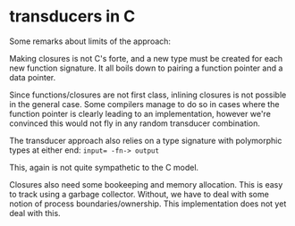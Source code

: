 # transducers in C

Some remarks about limits of the approach:

Making closures is not C's forte, and a new type must be created for
each new function signature. It all boils down to pairing a function
pointer and a data pointer.

Since functions/closures are not first class, inlining closures is not
possible in the general case. Some compilers manage to do so in cases
where the function pointer is clearly leading to an implementation,
however we're convinced this would not fly in any random transducer
combination.

The transducer approach also relies on a type signature with
polymorphic types at either end: `input= -fn-> output`

This, again is not quite sympathetic to the C model.

Closures also need some bookeeping and memory allocation. This is easy
to track using a garbage collector. Without, we have to deal with some
notion of process boundaries/ownership. This implementation does not
yet deal with this.
